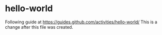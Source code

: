 # hello-world
Following guide at https://guides.github.com/activities/hello-world/
This is a change after this file was created.
